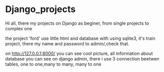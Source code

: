 # Django_projects
Hi all, there my projects on Django as beginer, from single projects to complex one

the project 'ford' use little html and database with using sqlite3, it's train project, there my name and password to admin/,check that.

on http://127.0.0.1:8000/ you can see cool picture, all information about database you can see on django admin, there i use 3 connection beetwen tables, one to one,many to many, many to one
